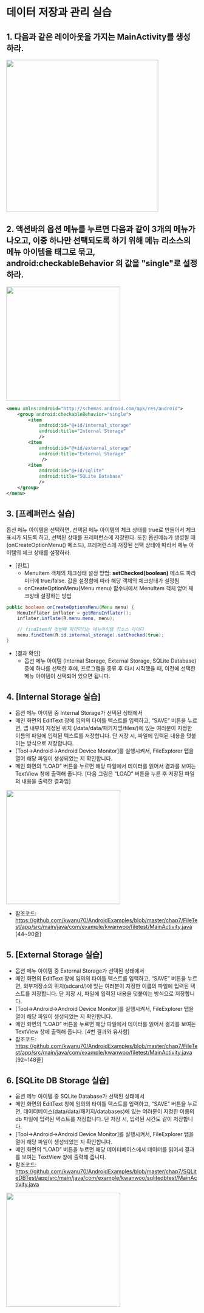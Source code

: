 # 데이터 저장과 관리 실습

## 1. 다음과 같은 레이아웃을 가지는 MainActivity를 생성하라.

<img src="images/data-storage-lab1.png" width=400px>

## 2. 액션바의 옵션 메뉴를 누르면 다음과 같이 3개의 메뉴가 나오고, 이중 하나만 선택되도록 하기 위해 메뉴 리소스의 메뉴 아이템을 <group> 태그로 묶고, **android:checkableBehavior** 의 값을 "single"로 설정하라.

<img src="images/data-storage-lab2.png" width=300px>

```xml
<menu xmlns:android="http://schemas.android.com/apk/res/android">
    <group android:checkableBehavior="single">
        <item
            android:id="@+id/internal_storage"
            android:title="Internal Storage"
            />
        <item
            android:id="@+id/external_storage"
            android:title="External Storage"
             />
        <item
            android:id="@+id/sqlite"
            android:title="SQLite Database"
            />
    </group>
</menu>
```

## 3. [프레퍼런스 실습]
옵션 메뉴 아이템을 선택하면, 선택된 메뉴 아이템의 체크 상태를 true로 만들어서 체크 표시가 되도록 하고, 선택된 상태를 프레퍼런스에 저장한다. 또한 옵션메뉴가 생성될 때 (onCreateOptionMenu() 메소드), 프레퍼런스에 저장된 선택 상태에 따라서 메뉴 아이템의 체크 상태를 설정하라.

* [힌트]
    - MenuItem 객체의 체크상태 설정 방법: **setChecked(boolean)** 메소드 파라미터에 true/false. 값을 설정함에 따라 해당 객체의 체크상태가 설정됨
    - onCreateOptionMenu(Menu menu) 함수내에서 MenuItem 객체 얻어 체크상태 설정하는 방법

```java
public boolean onCreateOptionsMenu(Menu menu) {
    MenuInflater inflater = getMenuInflater();
    inflater.inflate(R.menu.menu, menu);

    // findItem의 첫번째 파라미터는 메뉴아이템 리소스 아이디
    menu.findItem(R.id.internal_storage).setChecked(true);
}
```

* [결과 확인]
    - 옵선 메뉴 아이템 (Internal Storage, External Storage, SQLite Database) 중에 하나를 선택한 후에, 프로그램을 종류 후 다시 시작했을 때, 이전에 선택한 메뉴 아이템이 선택되어 있으면 됩니다.

## 4. [Internal Storage 실습]
* 옵션 메뉴 아이템 중 Internal Storage가 선택된 상태에서
* 메인 화면의 EditText 창에 임의의 타이틀 텍스트를 입력하고, “SAVE” 버튼을 누르면, 앱 내부의 지정된 위치 (/data/data/패키지명/files/)에 있는 여러분이 지정한 이름의 파일에 입력된 텍스트를 저장합니다. 단 저장 시, 파일에 입력된 내용을 덧붙이는 방식으로 저장합니다.
* [Tool->Android->Android Device Monitor]를 실행시켜서, FileExplorer 탭을 열어 해당 파일이 생성되었는 지 확인합니다.
* 메인 화면의 “LOAD” 버튼을 누르면 해당 파일에서 데이터를 읽어서 결과를 보여는 TextView 창에 출력해 줍니다. [다음 그림은 “LOAD” 버튼을 누른 후 저장된 파일의 내용을 출력한 결과임]

<img src="images/data-storage-lab3.png" width=300px>

* 참조코드: https://github.com/kwanu70/AndroidExamples/blob/master/chap7/FileTest/app/src/main/java/com/example/kwanwoo/filetest/MainActivity.java [44~90줄]

## 5.  [External Storage 실습]
* 옵션 메뉴 아이템 중 External Storage가 선택된 상태에서
* 메인 화면의 EditText 창에 임의의 타이틀 텍스트를 입력하고, “SAVE” 버튼을 누르면, 외부저장소의 위치(sdcard/)에 있는 여러분이 지정한 이름의 파일에 입력된 텍스트를 저장합니다. 단 저장 시, 파일에 입력된 내용을 덧붙이는 방식으로 저장합니다.
* [Tool->Android->Android Device Monitor]를 실행시켜서, FileExplorer 탭을 열어 해당 파일이 생성되었는 지 확인합니다.
* 메인 화면의 “LOAD” 버튼을 누르면 해당 파일에서 데이터를 읽어서 결과를 보여는 TextView 창에 출력해 줍니다. [4번 결과와 유사함]
* 참조코드: https://github.com/kwanu70/AndroidExamples/blob/master/chap7/FileTest/app/src/main/java/com/example/kwanwoo/filetest/MainActivity.java [92~148줄]

## 6. [SQLite DB Storage 실습]
* 옵션 메뉴 아이템 중 SQLite Database가 선택된 상태에서
* 메인 화면의 EditText 창에 임의의 타이틀 텍스트를 입력하고, “SAVE” 버튼을 누르면, 데이터베이스(data/data/패키지/databases)에 있는 여러분이 지정한 이름의 db 파일에 입력된 텍스트를 저장합니다. 단 저장 시, 입력된 시간도 같이 저장합니다.
* [Tool->Android->Android Device Monitor]를 실행시켜서, FileExplorer 탭을 열어 해당 파일이 생성되었는 지 확인합니다.
* 메인 화면의 “LOAD” 버튼을 누르면 해당 데이터베이스에서 데이터를 읽어서 결과를 보여는 TextView 창에 출력해 줍니다.
* 참조코드: https://github.com/kwanu70/AndroidExamples/blob/master/chap7/SQLiteDBTest/app/src/main/java/com/example/kwanwoo/sqlitedbtest/MainActivity.java

<img src="images/data-storage-lab4.png" width=300px>
